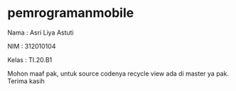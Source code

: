 # pemrogramanmobile

Nama    : Asri Liya Astuti

NIM     : 312010104

Kelas   : TI.20.B1

Mohon maaf pak, untuk source codenya recycle view ada di master ya pak. Terima kasih
